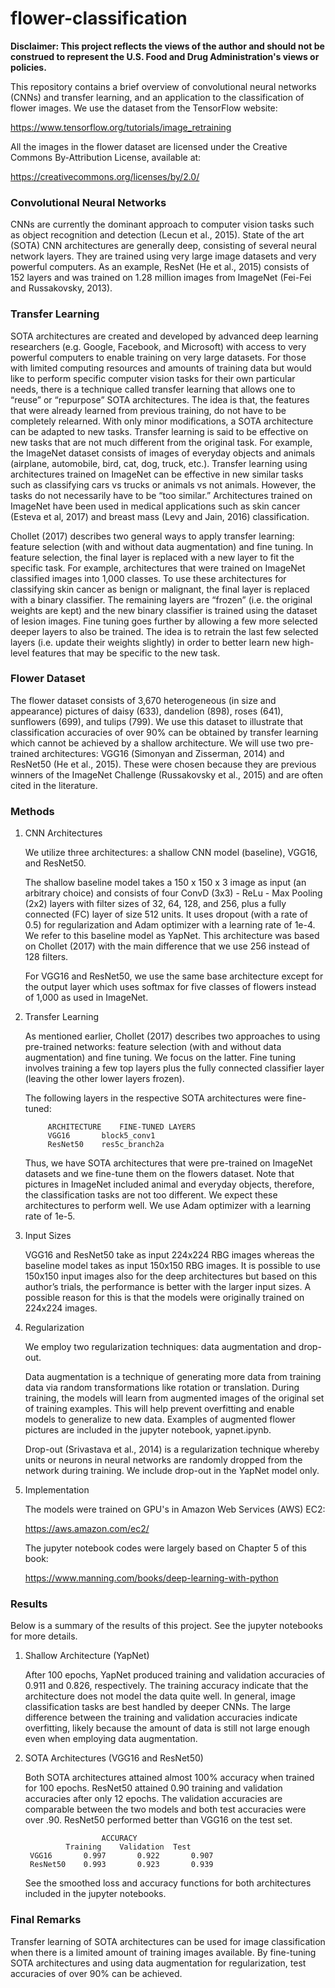 # flower-classification

**Disclaimer: This project reflects the views of the author and should not be construed to represent the U.S. Food and Drug Administration's views or policies.**

This repository contains a brief overview of convolutional neural networks (CNNs) and transfer learning, and an application to the classification of flower images. We use the dataset from the TensorFlow website:   

https://www.tensorflow.org/tutorials/image_retraining

All the images in the flower dataset are licensed under the Creative Commons By-Attribution License, available at:

https://creativecommons.org/licenses/by/2.0/

### Convolutional Neural Networks

CNNs are currently the dominant approach to computer vision tasks such as object recognition and detection (Lecun et al., 2015).  State of the art (SOTA) CNN architectures are generally deep, consisting of several neural network layers.  They are trained using very large image datasets and very powerful computers.  As an example, ResNet (He et al., 2015) consists of 152 layers and was trained on 1.28 million images from ImageNet (Fei-Fei and Russakovsky, 2013).

### Transfer Learning

SOTA architectures are created and developed by advanced deep learning researchers (e.g. Google, Facebook, and Microsoft) with access to very powerful computers to enable training on very large datasets.  For those with limited computing resources and amounts of training data but would like to perform specific computer vision tasks for their own particular needs, there is a technique called transfer learning that allows one to “reuse” or “repurpose” SOTA architectures.  The idea is that, the features that were already learned from previous training, do not have to be completely relearned.  With only minor modifications, a SOTA architecture can be adapted to new tasks.  Transfer learning is said to be effective on new tasks that are not much different from the original task.  For example, the ImageNet dataset consists of images of everyday objects and animals (airplane, automobile, bird, cat, dog, truck, etc.).  Transfer learning using architectures trained on ImageNet can be effective in new similar tasks such as classifying cars vs trucks or animals vs not animals.  However, the tasks do not necessarily have to be “too similar.” Architectures trained on ImageNet have been used in medical applications such as skin cancer (Esteva et al, 2017) and breast mass (Levy and Jain, 2016) classification. 

Chollet (2017) describes two general ways to apply transfer learning: feature selection (with and without data augmentation) and fine tuning.  In feature selection, the final layer is replaced with a new layer to fit the specific task.  For example, architectures that were trained on ImageNet classified images into 1,000 classes.  To use these architectures for classifying skin cancer as benign or malignant, the final layer is replaced with a binary classifier.  The remaining layers are “frozen” (i.e. the original weights are kept) and the new binary classifier is trained using the dataset of lesion images.  Fine tuning goes further by allowing a few more selected deeper layers to also be trained.  The idea is to retrain the last few selected layers (i.e. update their weights slightly) in order to better learn new high-level features that may be specific to the new task. 

### Flower Dataset

The flower dataset consists of 3,670 heterogeneous (in size and appearance) pictures of daisy (633), dandelion (898), roses (641), sunflowers (699), and tulips (799).  We use this dataset to illustrate that classification accuracies of over 90% can be obtained by transfer learning which cannot be achieved by a shallow architecture.  We will use two pre-trained architectures: VGG16 (Simonyan and Zisserman, 2014) and ResNet50 (He et al., 2015).  These were chosen because they are previous winners of the ImageNet Challenge (Russakovsky et al., 2015) and are often cited in the literature. 

### Methods

1. CNN Architectures

	We utilize three architectures: a shallow CNN model (baseline), VGG16, and ResNet50.  

	The shallow baseline model takes a 150 x 150 x 3 image as input (an arbitrary choice) and consists of four ConvD (3x3) - ReLu - Max Pooling (2x2) layers with filter sizes of 32, 64, 128, and 256, plus a fully connected (FC) layer of size 512 units.  It uses dropout (with a rate of 0.5) for regularization and Adam optimizer with a learning rate of 1e-4.  We 	refer to this baseline model as YapNet.  This architecture was based on Chollet (2017) with the main difference that we use 256 instead of 128 	filters.  

	For VGG16 and ResNet50, we use the same base architecture except for the output layer which uses softmax for five classes of flowers instead of 1,000 as used in ImageNet.      

2. Transfer Learning

	As mentioned earlier, Chollet (2017) describes two approaches to using pre-trained networks: feature selection (with and without data augmentation) and fine tuning.  We focus on the latter.  Fine tuning involves training a few top layers plus the fully connected classifier layer (leaving the other lower layers frozen).  

	The following layers in the respective SOTA architectures were fine-tuned:
	
			ARCHITECTURE	FINE-TUNED LAYERS
			VGG16		block5_conv1
			ResNet50	res5c_branch2a

	Thus, we have SOTA architectures that were pre-trained on ImageNet datasets and we fine-tune them on the flowers dataset.  Note that pictures in ImageNet included animal and everyday objects, therefore, the classification tasks are not too different.  We expect these architectures to perform well. We use Adam optimizer with a learning rate of 1e-5. 

3. Input Sizes

	VGG16 and ResNet50 take as input 224x224 RBG images whereas the baseline model takes as input 150x150 RBG images.  It is possible to use 150x150 input images also for the deep architectures but based on this author’s trials, the performance is better with the larger input sizes.  A possible reason for this is that the models were originally trained on 224x224 	images. 

4. Regularization

	We employ two regularization techniques: data augmentation and drop-out.
	
	Data augmentation is a technique of generating more data from training data via random transformations like rotation or translation.  During training, the models will learn from augmented images of the original set of training examples.  This will help prevent overfitting and enable models to generalize to new data.  Examples of augmented flower pictures are  	included in the jupyter notebook, yapnet.ipynb. 
	
	Drop-out (Srivastava et al., 2014) is a regularization technique whereby units or neurons in neural networks are randomly dropped from the network during training.  We include drop-out in the YapNet model only.  

5. Implementation

	The models were trained on GPU's in Amazon Web Services (AWS) EC2: 
	
	https://aws.amazon.com/ec2/
	
	The jupyter notebook codes were largely based on Chapter 5 of this book:

	https://www.manning.com/books/deep-learning-with-python
	
### Results

Below is a summary of the results of this project.  See the jupyter notebooks for more details.

1. Shallow Architecture (YapNet)

	After 100 epochs, YapNet produced training and validation accuracies of 0.911 and 0.826, respectively.  The training accuracy indicate that the architecture does not model the data quite well.  In general, image classification tasks are best handled by deeper CNNs.  The large difference between the training and validation accuracies indicate overfitting, likely 	because the amount of data is still not large enough even when employing data augmentation.  

2. SOTA Architectures (VGG16 and ResNet50)

	Both SOTA architectures attained almost 100% accuracy when trained for 100 epochs.  ResNet50 attained 0.90 training and validation accuracies after only 12 epochs.  The validation accuracies are comparable between the two models and both test accuracies were over .90.  ResNet50 performed better than VGG16 on the test set.  

     					ACCURACY
				Training	Validation	Test
		VGG16		0.997		0.922		0.907
		ResNet50	0.993		0.923		0.939

   See the smoothed loss and accuracy functions for both architectures included in the jupyter notebooks.  

### Final Remarks

Transfer learning of SOTA architectures can be used for image classification when there is a limited amount of training images available.  By fine-tuning SOTA architectures and using data augmentation for regularization, test accuracies of over 90% can be achieved. 
